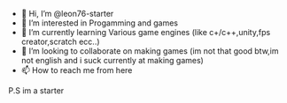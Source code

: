 - 👋 Hi, I’m @leon76-starter
- 👀 I’m interested in Progamming and games
- 🌱 I’m currently learning Various game engines (like c+/c++,unity,fps creator,scratch ecc..)
- 💞️ I’m looking to collaborate on making games (im not that good btw,im not english and i suck currently at making games)
- 📫 How to reach me from here

P.S im a starter

